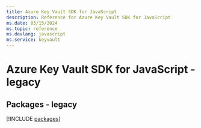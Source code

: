 ```yaml
---
title: Azure Key Vault SDK for JavaScript
description: Reference for Azure Key Vault SDK for JavaScript
ms.date: 03/15/2024
ms.topic: reference
ms.devlang: javascript
ms.service: keyvault
---
```

# Azure Key Vault SDK for JavaScript - legacy
## Packages - legacy
[!INCLUDE [packages](key-vault-index.md)]